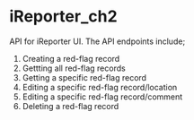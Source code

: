 # iReporter_ch2
API for iReporter UI.
The API endpoints include;
1. Creating a red-flag record
2. Gettting all red-flag records
3. Getting a specific red-flag record
4. Editing a specific red-flag record/location
4. Editing a specific red-flag record/comment
5. Deleting a red-flag record
